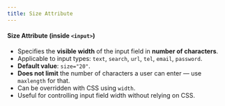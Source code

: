 ```yaml
---
title: Size Attribute
---
```


#### Size Attribute (inside `<input>`)

- Specifies the **visible width** of the input field in **number of characters**.
- Applicable to input types: `text`, `search`, `url`, `tel`, `email`, `password`.
- **Default value**: `size="20"`.
- **Does not limit** the number of characters a user can enter — use `maxlength` for that.
- Can be overridden with CSS using `width`.
- Useful for controlling input field width without relying on CSS.